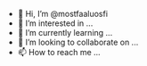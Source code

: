- 👋 Hi, I’m @mostfaaluosfi
- 👀 I’m interested in ...
- 🌱 I’m currently learning ...
- 💞️ I’m looking to collaborate on ...
- 📫 How to reach me ...

<!---
mostfaaluosfi/mostfaaluosfi is a ✨ special ✨ repository because its `README.md` (this file) appears on your GitHub profile.
You can click the Preview link to take a look at your changes.
--->
